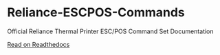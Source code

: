 # Reliance-ESCPOS-Commands
Official Reliance Thermal Printer ESC/POS Command Set Documentation


[Read on Readthedocs](http://reliance-escpos-commands.readthedocs.io/)